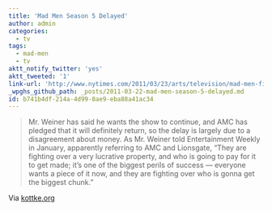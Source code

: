 ```yaml
---
title: 'Mad Men Season 5 Delayed'
author: admin
categories:
  - tv
tags:
  - mad-men
  - tv
aktt_notify_twitter: 'yes'
aktt_tweeted: '1'
link-url: 'http://www.nytimes.com/2011/03/23/arts/television/mad-men-fifth-season-date-is-uncertain.html'
_wpghs_github_path: _posts/2011-03-22-mad-men-season-5-delayed.md
id: b741b4df-214a-4d99-8ae9-eba88a41ac34
---
```

<p><meta charset="utf-8"></p>
<blockquote><p>Mr. Weiner has said he wants the show to continue, and AMC has pledged that it will definitely return, so the delay is largely due to a disagreement about money. As Mr. Weiner told Entertainment Weekly in January, apparently referring to AMC and Lionsgate, “They are fighting over a very lucrative property, and who is going to pay for it to get made; it’s one of the biggest perils of success — everyone wants a piece of it now, and they are fighting over who is gonna get the biggest chunk.”</p></blockquote>
<p>Via <a href="http://kottke.org/11/03/mad-men-season-five-delayed">kottke.org</a></p>

